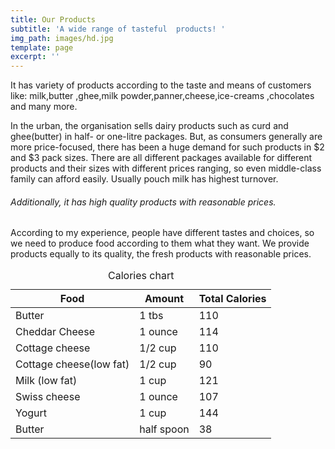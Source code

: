 ```yaml
---
title: Our Products
subtitle: 'A wide range of tasteful  products! '
img_path: images/hd.jpg
template: page
excerpt: ''
---
```

It has variety of products according to the taste and means of customers like: milk,butter ,ghee,milk powder,panner,cheese,ice-creams ,chocolates and many more.

In the urban, the organisation sells dairy products such as curd and ghee(butter) in half- or one-litre packages. 
But, as consumers generally are more price-focused, there has been a huge demand for such products in $2 and $3 pack sizes. There are all different packages available for different products and their sizes with different prices ranging, so even middle-class family can afford easily. Usually pouch milk has highest turnover.  

###### Additionally, it has high quality products with reasonable prices. 

According to my experience, people have different tastes and choices, so we need to produce food according to them what they want. We provide products equally to its quality, the fresh products with reasonable prices.


<div class="responsive-table">
  <table>
    <caption> Calories chart</caption>
    <thead>
      <tr>
        <th>Food</th>
        <th>Amount</th>
        <th>Total Calories</th>
      </tr>
    </thead>
    <tbody>
      <tr>
        <td>Butter</td>
        <td>1 tbs</td>
        <td>110</td>
      </tr>
      <tr>
        <td>Cheddar Cheese</td>
        <td>1 ounce</td>
        <td>114</td>
      </tr>
			<tr>
        <td>Cottage cheese</td>
        <td>1/2 cup</td>
        <td>110</td>
      </tr>
			<tr>
        <td>Cottage cheese(low fat)</td>
        <td>1/2 cup</td>
        <td>90</td>
      </tr>
			<tr>
        <td>Milk (low fat)</td>
        <td>1 cup</td>
        <td>121</td>
      </tr>
			<tr>
        <td>Swiss cheese</td>
        <td>1 ounce</td>
        <td>107</td>
      </tr>
				<tr>
        <td>Yogurt</td>
        <td>1 cup</td>
        <td>144</td>
      </tr>
				<tr>
        <td>Butter</td>
        <td>half spoon</td>
        <td>38</td>
      </tr>
    </tbody>
  </table>
</div>
